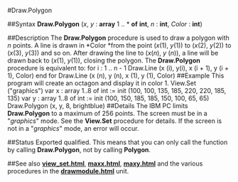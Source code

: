 
#Draw.Polygon

##Syntax
**Draw.Polygon** (*x*, *y*  : **array** 1 .. * **of** **int**, *n* : **int**, *Color* : **int**)

##Description
The **Draw.Polygon** procedure is used to draw a polygon with *n* points. A line is drawn in *Color *from the point (*x*(1), *y*(1)) to (*x*(2), *y*(2)) to (*x*(3), *y*(3)) and so on. After drawing the line to (*x*(*n*), *y* (*n*)), a line will be drawn back to (*x*(1), *y*(1)), closing the polygon. The **Draw.Polygon** procedure is equivalent to:
        for i : 1 .. n - 1
            Draw.Line (x (i), y(i), x (i + 1), y (i + 1), Color)
        end for
        Draw.Line (x (n), y (n), x (1), y (1), Color)
##Example
This program will create an octagon and display it in color 1.
        View.Set ("graphics")
        var x : array 1..8 of int := init (100, 100, 135, 185, 
                                   220, 220, 185, 135)
        var y : array 1..8 of int := init (100, 150, 185, 185,
                                   150, 100, 65, 65)
        Draw.Polygon (x, y, 8, brightblue)
##Details
The IBM PC limits **Draw.Polygon** to a maximum of 256 points.
The screen must be in a "*graphics*" mode. See the **View.Set** procedure for details. If the screen is not in a "*graphics*" mode, an error will occur.

##Status
Exported qualified.
This means that you can only call the function by calling **Draw.Polygon**, not by calling **Polygon**.

##See also
**[view_set.html](View.Set)**, **[maxx.html](maxx)**, **[maxy.html](maxy)** and the various procedures in the **[drawmodule.html](Draw)** unit.
